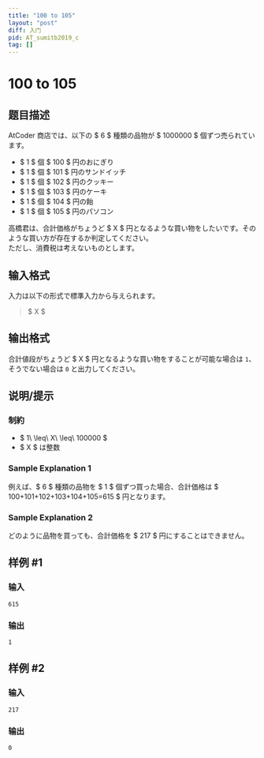 ```yaml
---
title: "100 to 105"
layout: "post"
diff: 入门
pid: AT_sumitb2019_c
tag: []
---
```


# 100 to 105

## 题目描述

[problemUrl]: https://atcoder.jp/contests/sumitrust2019/tasks/sumitb2019_c

AtCoder 商店では、以下の $ 6 $ 種類の品物が $ 1000000 $ 個ずつ売られています。

- $ 1 $ 個 $ 100 $ 円のおにぎり
- $ 1 $ 個 $ 101 $ 円のサンドイッチ
- $ 1 $ 個 $ 102 $ 円のクッキー
- $ 1 $ 個 $ 103 $ 円のケーキ
- $ 1 $ 個 $ 104 $ 円の飴
- $ 1 $ 個 $ 105 $ 円のパソコン

高橋君は、合計価格がちょうど $ X $ 円となるような買い物をしたいです。そのような買い方が存在するか判定してください。  
 ただし、消費税は考えないものとします。

## 输入格式

入力は以下の形式で標準入力から与えられます。

> $ X $

## 输出格式

合計値段がちょうど $ X $ 円となるような買い物をすることが可能な場合は `1`、そうでない場合は `0` と出力してください。

## 说明/提示

### 制約

- $ 1\ \leq\ X\ \leq\ 100000 $
- $ X $ は整数

### Sample Explanation 1

例えば、$ 6 $ 種類の品物を $ 1 $ 個ずつ買った場合、合計価格は $ 100+101+102+103+104+105=615 $ 円となります。

### Sample Explanation 2

どのように品物を買っても、合計価格を $ 217 $ 円にすることはできません。

## 样例 #1

### 输入

```
615
```

### 输出

```
1
```

## 样例 #2

### 输入

```
217
```

### 输出

```
0
```

